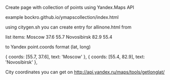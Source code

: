 Create page with collection of points
using Yandex.Maps API

example bockro.github.io/ymapscollection/index.html

using citygen.sh you can 
create entry for allinone.html from

list items:
Moscow 37.6 55.7
Novosibirsk 82.9 55.4

to Yandex point.coords format (lat, long)

{ coords: [55.7, 37.6], text: 'Moscow' },
{ coords: [55.4, 82.9], text: 'Novosibirsk' },

City coordinates you can get on
http://api.yandex.ru/maps/tools/getlonglat/
